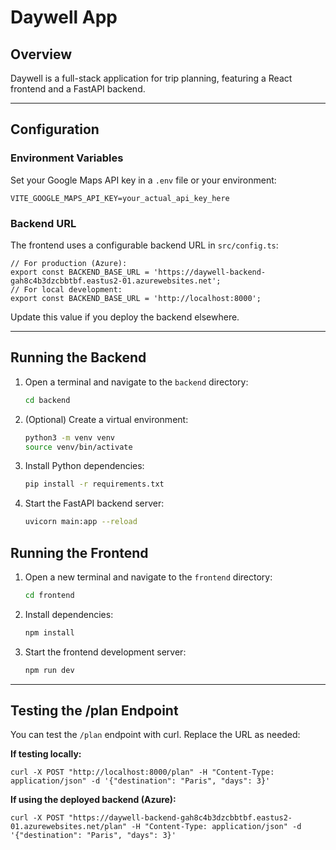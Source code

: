 
# Daywell App

## Overview
Daywell is a full-stack application for trip planning, featuring a React frontend and a FastAPI backend.

---

## Configuration

### Environment Variables
Set your Google Maps API key in a `.env` file or your environment:
```
VITE_GOOGLE_MAPS_API_KEY=your_actual_api_key_here
```

### Backend URL
The frontend uses a configurable backend URL in `src/config.ts`:
```
// For production (Azure):
export const BACKEND_BASE_URL = 'https://daywell-backend-gah8c4b3dzcbbtbf.eastus2-01.azurewebsites.net';
// For local development:
export const BACKEND_BASE_URL = 'http://localhost:8000';
```
Update this value if you deploy the backend elsewhere.

---

## Running the Backend
1. Open a terminal and navigate to the `backend` directory:
   ```sh
   cd backend
   ```
2. (Optional) Create a virtual environment:
   ```sh
   python3 -m venv venv
   source venv/bin/activate
   ```
3. Install Python dependencies:
   ```sh
   pip install -r requirements.txt
   ```
4. Start the FastAPI backend server:
   ```sh
   uvicorn main:app --reload
   ```

## Running the Frontend
1. Open a new terminal and navigate to the `frontend` directory:
   ```sh
   cd frontend
   ```
2. Install dependencies:
   ```sh
   npm install
   ```
3. Start the frontend development server:
   ```sh
   npm run dev
   ```

---

## Testing the /plan Endpoint

You can test the `/plan` endpoint with curl. Replace the URL as needed:

**If testing locally:**
```
curl -X POST "http://localhost:8000/plan" -H "Content-Type: application/json" -d '{"destination": "Paris", "days": 3}'
```

**If using the deployed backend (Azure):**
```
curl -X POST "https://daywell-backend-gah8c4b3dzcbbtbf.eastus2-01.azurewebsites.net/plan" -H "Content-Type: application/json" -d '{"destination": "Paris", "days": 3}'
```
